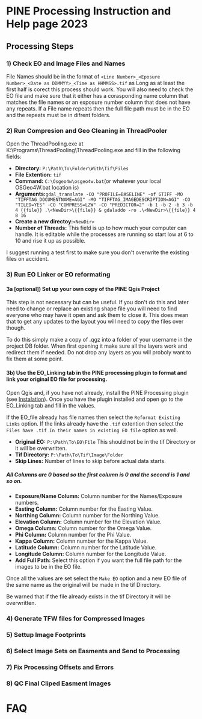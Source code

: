 # PINE Processing Instruction and Help page 2023

## Processing Steps

### 1) Check EO and Image Files and Names

File Names should be in the format of `<Line Number>_<Eposure Number>_<Date as DDMMYY>_<Time as HHMMSS>.tif` as Long as at least the first half is corect this process should work. You will also need to check the EO file and make sure that it either has a corasponding name column that matches the file names or an exposure number column that does not have any repeats. If a File name repeats then the full file path must be in the EO and the repeats must be in difrent folders.

### 2) Run Compresion and Geo Cleaning in ThreadPooler

Open the ThreadPooling.exe at K:\\Programs\\ThreadPooling\\ThreadPooling.exe and fill in the following fields:

* **Directory:** `P:\Path\To\Folder\With\Tif\Files`
* **File Extention:** `tif`
* **Command:** `C:\Osgeo4w\osgeo4w.bat`(or whatever your local OSGeo4W.bat location is)
* **Arguments:**`gdal_translate -CO "PROFILE=BASELINE" -of GTIFF -MO "TIFFTAG_DOCUMENTNAME=AGI" -MO "TIFFTAG_IMAGEDESCRIPTION=AGI" -CO "TILED=YES" -CO "COMPRESS=LZW" -CO "PREDICTOR=2" -b 1 -b 2 -b 3 -b 4 {{file}} .\<NewDir>\{{file}} & gdaladdo -ro .\<NewDir>\{{file}} 4 8 16`
* **Create a new directoy:**`<NewDir>`
* **Number of Threads:** This field is up to how much your computer can handle. It is editable while the processes are running so start low at 6 to 10 and rise it up as possible.

I suggest running a test first to make sure you don't overwrite the existing files on accident.

### 3) Run EO Linker or EO reformating

#### 3a \[optional\]) Set up your own copy of the PINE Qgis Project

This step is not necessary but can be useful. If you don't do this and later need to change or replace an existing shape file you will need to find everyone who may have it open and ask them to close it. This does mean that to get any updates to the layout you will need to copy the files over though.

To do this simply make a copy of <To be Defined>.qgz into a folder of your username in the project DB folder. When first opening it make sure all the layers work and redirect them if needed. Do not drop any layers as you will proboly want to fix them at some point.

#### 3b) Use the EO_Linking tab in the PINE processing plugin to format and link your original EO file for processing.

Open Qgis and, if you have not already, install the PINE Processing plugin (see [Instalation](AGI_PINE_Proccessing_README.md#install)). Once you have the plugin installed and open go to the EO_Linking tab and fill in the values.

If the EO_file already has file names then select the `Reformat Existing Links` option. If the links already have the `.tif` extention then select the `Files have .tif In their names in existing EO file` option as well.

* **Original EO:** `P:\Path\To\EO\File` This should not be in the tif Directory or it will be overwritten.
* **Tif Directory:** `P:\Path\To\Tif\Image\Folder`
* **Skip Lines:** Number of lines to skip before actual data starts.

##### All Columns are 0 based so the first column is 0 and the second is 1 and so on.

* **Exposure/Name Column:** Column number for the Names/Exposure numbers.
* **Easting Column:** Column number for the Easting Value.
* **Northing Column:** Column number for the Northing Value.
* **Elevation Column:** Column number for the Elevation Value.
* **Omega Column:** Column number for the Omega Value.
* **Phi Column:** Column number for the Phi Value.
* **Kappa Column:** Column number for the Kappa Value.
* **Latitude Column:** Column number for the Latitude Value.
* **Longitude Column:** Column number for the Longitude Value.
* **Add Full Path:** Select this option if you want the full file path for the images to be in the EO file.

Once all the values are set select the `Make EO` option and a new EO file of the same name as the original will be made in the tif Directory.

Be warned that if the file already exists in the tif Directory it will be overwritten.

### 4) Generate TFW files for Compressed Images

### 5) Settup Image Footprints

### 6) Select Image Sets on Easments and Send to Processing

### 7) Fix Processing Offsets and Errors

### 8) QC Final Cliped Easment Images

# FAQ
